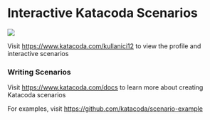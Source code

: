 # Interactive Katacoda Scenarios

[![](http://shields.katacoda.com/katacoda/kullanici12/count.svg)](https://www.katacoda.com/kullanici12 "Get your profile on Katacoda.com")

Visit https://www.katacoda.com/kullanici12 to view the profile and interactive scenarios

### Writing Scenarios
Visit https://www.katacoda.com/docs to learn more about creating Katacoda scenarios

For examples, visit https://github.com/katacoda/scenario-example
